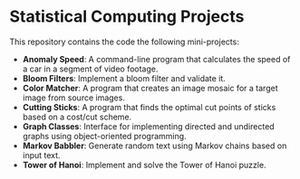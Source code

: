# Statistical Computing Projects

This repository contains the code the following mini-projects:
- **Anomaly Speed**:  A command-line program that calculates the speed of a car in a segment of video footage.
- **Bloom Filters**:  Implement a bloom filter and validate it.
- **Color Matcher**:  A program that creates an image mosaic for a target image from source images.
- **Cutting Sticks**: A program that finds the optimal cut points of sticks based on a cost/cut scheme.
- **Graph Classes**:  Interface for implementing directed and undirected graphs using object-oriented programming.
- **Markov Babbler**: Generate random text using Markov chains based on input text.
- **Tower of Hanoi**: Implement and solve the Tower of Hanoi puzzle.

